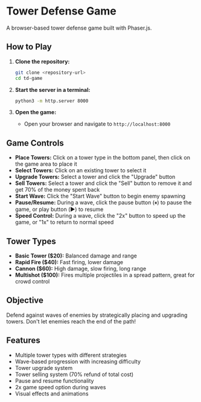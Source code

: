 # Tower Defense Game

A browser-based tower defense game built with Phaser.js.

## How to Play

1. **Clone the repository:**
   ```bash
   git clone <repository-url>
   cd td-game
   ```

2. **Start the server in a terminal:**
   ```bash
   python3 -m http.server 8000
   ```

3. **Open the game:**
   - Open your browser and navigate to `http://localhost:8000`

## Game Controls

- **Place Towers:** Click on a tower type in the bottom panel, then click on the game area to place it
- **Select Towers:** Click on an existing tower to select it
- **Upgrade Towers:** Select a tower and click the "Upgrade" button
- **Sell Towers:** Select a tower and click the "Sell" button to remove it and get 70% of the money spent back
- **Start Wave:** Click the "Start Wave" button to begin enemy spawning
- **Pause/Resume:** During a wave, click the pause button (⏸) to pause the game, or play button (▶️) to resume
- **Speed Control:** During a wave, click the "2x" button to speed up the game, or "1x" to return to normal speed

## Tower Types

- **Basic Tower ($20):** Balanced damage and range
- **Rapid Fire ($40):** Fast firing, lower damage
- **Cannon ($60):** High damage, slow firing, long range
- **Multishot ($100):** Fires multiple projectiles in a spread pattern, great for crowd control

## Objective

Defend against waves of enemies by strategically placing and upgrading towers. Don't let enemies reach the end of the path!

## Features

- Multiple tower types with different strategies
- Wave-based progression with increasing difficulty
- Tower upgrade system
- Tower selling system (70% refund of total cost)
- Pause and resume functionality
- 2x game speed option during waves
- Visual effects and animations 